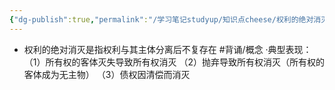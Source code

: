 ```yaml
---
{"dg-publish":true,"permalink":"/学习笔记studyup/知识点cheese/权利的绝对消灭/","dgPassFrontmatter":true,"created":"2024-07-14T11:54:52.182+08:00","updated":"2024-09-11T12:16:33.542+08:00"}
---
```


- 权利的绝对消灭是指权利与其主体分离后不复存在 #背诵/概念 
·典型表现：
（1）所有权的客体灭失导致所有权消灭
（2）抛弃导致所有权消灭（所有权的客体成为无主物）
（3）债权因清偿而消灭
